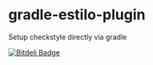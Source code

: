 # gradle-estilo-plugin

Setup checkstyle directly via gradle


[![Bitdeli Badge](https://d2weczhvl823v0.cloudfront.net/anshulverma/gradle-estilo-plugin/trend.png)](https://bitdeli.com/free "Bitdeli Badge")

